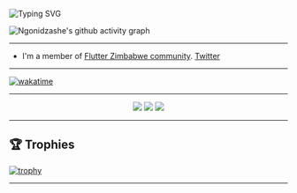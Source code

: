 <!--Title @iamngoni-->
![Typing SVG](https://readme-typing-svg.herokuapp.com/?color=00b3ff&size=35&center=true&vCenter=true&width=1000&lines=HI👋;I%20am%20Ngonidzashe%20Mangudya,%20a%20final%20year%20Software%20Engineering%20student%20at%20Harare%20Institute%20of%20Technology;I'm%2024%20years%20old;I'm%20an%20experienced%20Flutter%2Developer,%20and%20interested%20in%20building%20backend%20services%20and%20robust%20architectures;Welcome!)

<!--Graph-->
![Ngonidzashe's github activity graph](https://github-readme-activity-graph.cyclic.app/graph?username=iamngoni&bg_color=0d1117&color=ffffff&line=00b3ff&point=f9fafa&area=true&hide_border=true)

---

- I'm a member of [Flutter Zimbabwe community](https://github.com/flutterdevzim/). [Twitter](https://twitter.com/FlutterZimbabwe)

---

[![wakatime](https://wakatime.com/badge/user/c0cf4283-a9c5-4c2b-b11a-ab0fff109b96.svg)](https://wakatime.com/@c0cf4283-a9c5-4c2b-b11a-ab0fff109b96)

---

<p align="center">
  <img src ="https://github-readme-stats.vercel.app/api?username=iamngoni&show_icons=true&count_private=true&theme=darcula&hide_border=true&hide=issues,contribs&bg_color=00000000">
  <img src ="https://github-readme-stats.vercel.app/api/top-langs/?username=iamngoni&layout=compact&hide_border=true&theme=darcula&bg_color=00000000&langs_count=6">
  <img src ="https://github-readme-streak-stats.herokuapp.com?user=iamngoni&theme=darcula&hide_border=true&background=FFFFFF00">
</p>

---

## 🏆 Trophies

[![trophy](https://github-profile-trophy.vercel.app/?username=iamngoni&theme=onedark&margin-w=15&margin-h=15)](https://twitter.com/iamngoni_)

---
